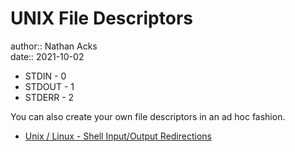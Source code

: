# UNIX File Descriptors

author:: Nathan Acks  
date:: 2021-10-02

* STDIN - 0
* STDOUT - 1
* STDERR - 2

You can also create your own file descriptors in an ad hoc fashion.

* [Unix / Linux - Shell Input/Output Redirections](https://www.tutorialspoint.com/unix/unix-io-redirections.htm)
